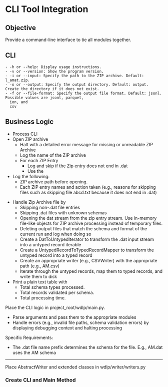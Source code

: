 # CLI Tool Integration

## Objective

Provide a command-line interface to tie all modules together.

## CLI

    - -h or --help: Display usage instructions.
    - -v or --version: Show the program version.
    - -i or --input: Specify the path to the ZIP archive. Default: l_amat.zip.
    - -o or --output: Specify the output directory. Default: output. Create the directory if it does not exist.
    - -f or --file-format: Specify the output file format. Default: jsonl. Possible values are jsonl, parquet,
      ion, and
      csv

## Business Logic

- Process CLI
- Open ZIP archive
  - Halt with a detailed error message for missing or unreadable ZIP Archive
  - Log the name of the ZIP archive
  - For each ZIP Entry
    - Log and skip if the Zip entry does not end in .dat
    - Use the 
- Log the following:
    * ZIP archive path before opening.
    * Each ZIP entry names and action taken (e.g., reasons for skipping files such as skipping file abcd.txt because it
      does not end in .dat)
* Handle Zip Archive file by
    * Skipping non-.dat file entries
    * Skipping .dat files with unknown schemas
    * Opening the dat stream from the zip entry stream. Use in-memory file-like objects for ZIP archive processing
      instead of temporary files.
    * Deleting output files that match the schema and format of the current run and log when doing so
    * Create a DatToUntypedIterator to transform the .dat input stream into a untyped record iterable
    * Create a UntypedRecordToTypedRecordMapper to transform the untyped record into a typed record
    * Create an appropriate writer (e.g., CSVWriter) with the appropriate path (e.g., AM.csv)
    * Iterate through the untyped records, map them to typed records, and write them to disk
* Print a plain text table with
    * Total schema types processed.
    * Total records validated per schema.
    * Total processing time.

Place the CLI logic in project_root/wdlp/main.py.


* Parse arguments and pass them to the appropriate modules
* Handle errors (e.g., invalid file paths, schema validation errors) by displaying debugging context and halting
  processing

Specific Requirements:

* The .dat file name prefix determines the schema for the file. E.g., AM.dat uses the AM schema

---


Place AbstractWriter and extended classes in wdlp/writer/writers.py

### Create CLI and Main Method



